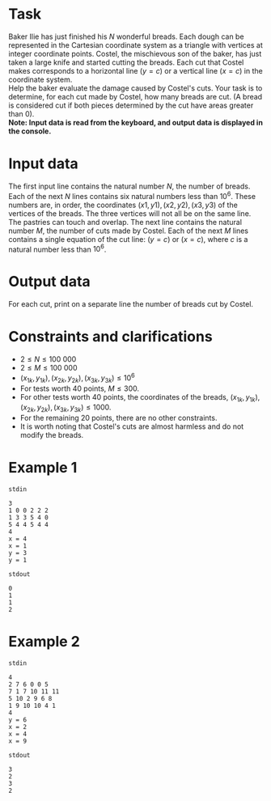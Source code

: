 
# Task
Baker Ilie has just finished his $N$ wonderful breads. Each dough can be represented in the Cartesian coordinate system as a triangle with vertices at integer coordinate points.
Costel, the mischievous son of the baker, has just taken a large knife and started cutting the breads. Each cut that Costel makes corresponds to a horizontal line $(y = c)$ or a vertical line $(x = c)$ in the coordinate system.
\
Help the baker evaluate the damage caused by Costel's cuts. Your task is to determine, for each cut made by Costel, how many breads are cut. (A bread is considered cut if both pieces determined by the cut have areas greater than 0).
\
**Note: Input data is read from the keyboard, and output data is displayed in the console.**

# Input data
The first input line contains the natural number $N$, the number of breads.
Each of the next $N$ lines contains six natural numbers less than $10^6$. These numbers are, in order, the coordinates $(x1, y1), (x2, y2), (x3, y3)$ of the vertices of the breads. The three vertices will not all be on the same line. The pastries can touch and overlap.
The next line contains the natural number $M$, the number of cuts made by Costel. Each of the next $M$ lines contains a single equation of the cut line: $(y = c)$ or $(x = c)$, where $c$ is a natural number less than $10^6$.

# Output data
For each cut, print on a separate line the number of breads cut by Costel.

# Constraints and clarifications
- $2 \le N \le 100\ 000$
- $2 \le M \le 100\ 000$
- $(x_{1k}, y_{1k}), (x_{2k}, y_{2k}), (x_{3k}, y_{3k}) \le 10^6$
- For tests worth 40 points, $M \le 300$.
- For other tests worth 40 points, the coordinates of the breads, $(x_{1k}, y_{1k}), (x_{2k}, y_{2k}), (x_{3k}, y_{3k}) \le 1000$.
- For the remaining 20 points, there are no other constraints.
- It is worth noting that Costel's cuts are almost harmless and do not modify the breads.

# Example 1
`stdin`
```
3
1 0 0 2 2 2
1 3 3 5 4 0
5 4 4 5 4 4
4
x = 4
x = 1
y = 3
y = 1
```

`stdout`
```
0
1
1
2
```

# Example 2

`stdin`
```
4
2 7 6 0 0 5
7 1 7 10 11 11
5 10 2 9 6 8
1 9 10 10 4 1
4
y = 6
x = 2
x = 4
x = 9
```
`stdout`
```
3
2
3
2
```
